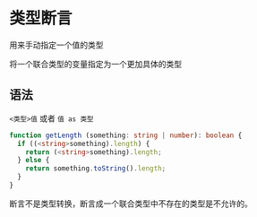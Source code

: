 # 类型断言

用来手动指定一个值的类型

将一个联合类型的变量指定为一个更加具体的类型

## 语法

`<类型>值` 或者 `值 as 类型`


````typescript
function getLength (something: string | number): boolean {
  if ((<string>something).length) {
    return (<string>something).length;
  } else {
    return something.toString().length;
  }
}
````
断言不是类型转换，断言成一个联合类型中不存在的类型是不允许的。